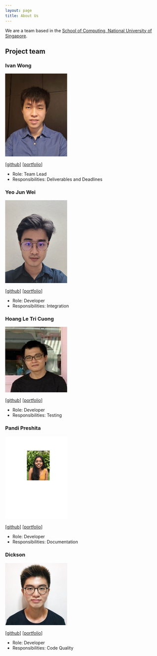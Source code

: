 ```yaml
---
layout: page
title: About Us
---
```


We are a team based in the [School of Computing, National University of Singapore](http://www.comp.nus.edu.sg).

## Project team

### Ivan Wong

<img src="images/wpinrui.png" width="200px">

[[github](https://github.com/wpinrui)]
[[portfolio](team/wpinrui.md)]

* Role: Team Lead
* Responsibilities: Deliverables and Deadlines

### Yeo Jun Wei

<img src="images/junwei3112.png" width="200px">

[[github](https://github.com/JunWei3112)]
[[portfolio](team/junwei3112.md)]

* Role: Developer
* Responsibilities: Integration

### Hoang Le Tri Cuong

<img src="images/ernestcuong.png" width="200px">

[[github](https://github.com/ErnestCuong)]
[[portfolio](team/ernestcuong.md)]

* Role: Developer
* Responsibilities: Testing

### Pandi Preshita

<img src="images/preshita01.png" width="200px">

[[github](http://github.com/preshita01)]
[[portfolio](team/preshita01.md)]

* Role: Developer
* Responsibilities: Documentation

### Dickson

<img src="images/dt-td.png" width="200px">

[[github](http://github.com/dt-td)]
[[portfolio](team/dt-td.md)]

* Role: Developer
* Responsibilities: Code Quality
